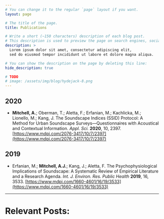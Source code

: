 ```yaml
---
# You can change it to the regular `page` layout if you want.
layout: page

# The title of the page.
title: Publications

# Write a short (~150 characters) description of each blog post.
# This description is used to preview the page on search engines, social media, etc.
description: >
  Lorem ipsum dolor sit amet, consectetur adipiscing elit,
  sed do eiusmod tempor incididunt ut labore et dolore magna aliqua.

# You can show the description on the page by deleting this line:
hide_description: true

# TODO
# image: /assets/img/blog/hydejack-8.png
---
```


## 2020

 * **Mitchell, A.**; Oberman, T.; Aletta, F.; Erfanian, M.; Kachlicka, M.; Lionello, M.; Kang, J. The Soundscape Indices (SSID) Protocol: A Method for Urban Soundscape Surveys—Questionnaires with Acoustical and Contextual Information. *Appl. Sci.* **2020**, 10, 2397. [https://www.mdpi.com/2076-3417/10/7/2397](https://www.mdpi.com/2076-3417/10/7/2397)

## 2019

* Erfanian, M.; **Mitchell, A.J.**; Kang, J.; Aletta, F. The Psychophysiological Implications of Soundscape: A Systematic Review of Empirical Literature and a Research Agenda. *Int. J. Environ. Res. Public Health* **2019**, 16, 3533. [https://www.mdpi.com/1660-4601/16/19/3533](https://www.mdpi.com/1660-4601/16/19/3533)


---

# Relevant Posts:
